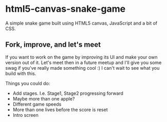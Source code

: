 # html5-canvas-snake-game

A simple snake game built using HTML5 canvas, JavaScript and a bit of CSS.

## Fork, improve, and let's meet

If you want to work on the game by improving its UI and make your own version out of it. Let's meet then in a future meetup and I'll give you some swag if you've really made something cool :)
I can't wait to see what you build with this.

Things you could do:

- Add stages. I.e. Stage1, Stage2 progressing forward
- Maybe more than one apple?
- Different game speeds
- More than one lives before the score is reset
- Intro screen
